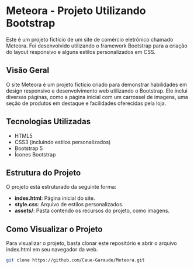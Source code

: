 # Meteora - Projeto Utilizando Bootstrap

Este é um projeto fictício de um site de comércio eletrônico chamado Meteora. Foi desenvolvido utilizando o framework Bootstrap para a criação do layout responsivo e alguns estilos personalizados em CSS.

## Visão Geral

O site Meteora é um projeto fictício criado para demonstrar habilidades em design responsivo e desenvolvimento web utilizando o Bootstrap. Ele inclui diversas páginas, como a página inicial com um carrossel de imagens, uma seção de produtos em destaque e facilidades oferecidas pela loja.

## Tecnologias Utilizadas

- HTML5
- CSS3 (incluindo estilos personalizados)
- Bootstrap 5
- Ícones Bootstrap

## Estrutura do Projeto

O projeto está estruturado da seguinte forma:

- **index.html**: Página inicial do site.
- **style.css**: Arquivo de estilos personalizados.
- **assets/**: Pasta contendo os recursos do projeto, como imagens.

## Como Visualizar o Projeto

Para visualizar o projeto, basta clonar este repositório e abrir o arquivo index.html em seu navegador da web.

```bash
git clone https://github.com/Caue-Garaude/Meteora.git
